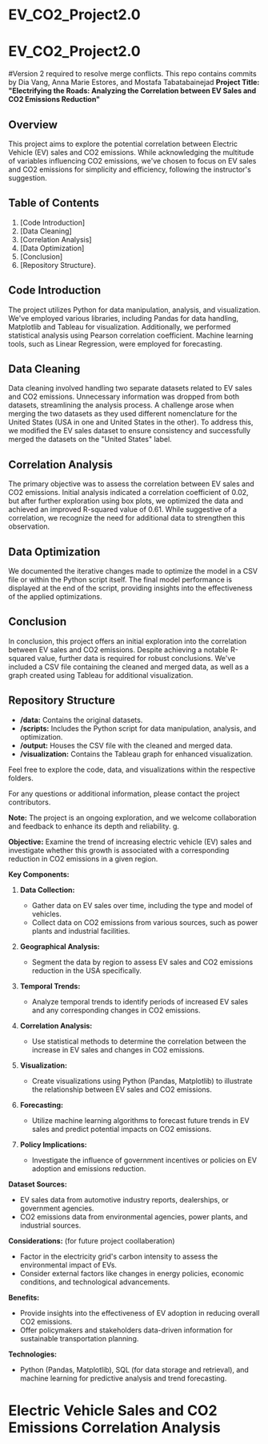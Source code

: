 # EV_CO2_Project2.0
# EV_CO2_Project2.0 
#Version 2 required to resolve merge conflicts. This repo contains commits by Dia Vang, Anna Marie Estores, and Mostafa Tabatabainejad
**Project Title: "Electrifying the Roads: Analyzing the Correlation between EV Sales and CO2 Emissions Reduction"**
## Overview

This project aims to explore the potential correlation between Electric Vehicle (EV) sales and CO2 emissions. While acknowledging the multitude of variables influencing CO2 emissions, we've chosen to focus on EV sales and CO2 emissions for simplicity and efficiency, following the instructor's suggestion.

## Table of Contents

1. [Code Introduction]
2. [Data Cleaning]
3. [Correlation Analysis]
4. [Data Optimization]
5. [Conclusion]
6. [Repository Structure}.

## Code Introduction

The project utilizes Python for data manipulation, analysis, and visualization. We've employed various libraries, including Pandas for data handling, Matplotlib and Tableau for visualization. Additionally, we performed statistical analysis using Pearson correlation coefficient. Machine learning tools, such as Linear Regression, were employed for forecasting.

## Data Cleaning 

Data cleaning involved handling two separate datasets related to EV sales and CO2 emissions. Unnecessary information was dropped from both datasets, streamlining the analysis process. A challenge arose when merging the two datasets as they used different nomenclature for the United States (USA in one and United States in the other). To address this, we modified the EV sales dataset to ensure consistency and successfully merged the datasets on the "United States" label.

## Correlation Analysis

The primary objective was to assess the correlation between EV sales and CO2 emissions. Initial analysis indicated a correlation coefficient of 0.02, but after further exploration using box plots, we optimized the data and achieved an improved R-squared value of 0.61. While suggestive of a correlation, we recognize the need for additional data to strengthen this observation.

## Data Optimization

We documented the iterative changes made to optimize the model in a CSV file or within the Python script itself. The final model performance is displayed at the end of the script, providing insights into the effectiveness of the applied optimizations.

## Conclusion 

In conclusion, this project offers an initial exploration into the correlation between EV sales and CO2 emissions. Despite achieving a notable R-squared value, further data is required for robust conclusions. We've included a CSV file containing the cleaned and merged data, as well as a graph created using Tableau for additional visualization.

## Repository Structure 

- **/data:** Contains the original datasets.
- **/scripts:** Includes the Python script for data manipulation, analysis, and optimization.
- **/output:** Houses the CSV file with the cleaned and merged data.
- **/visualization:** Contains the Tableau graph for enhanced visualization.

Feel free to explore the code, data, and visualizations within the respective folders.

For any questions or additional information, please contact the project contributors.

**Note:** The project is an ongoing exploration, and we welcome collaboration and feedback to enhance its depth and reliability.
g.

**Objective:**
Examine the trend of increasing electric vehicle (EV) sales and investigate whether this growth is associated with a corresponding reduction in CO2 emissions in a given region.

**Key Components:**

1. **Data Collection:**
   - Gather data on EV sales over time, including the type and model of vehicles.
   - Collect data on CO2 emissions from various sources, such as power plants and industrial facilities.

2. **Geographical Analysis:**
   - Segment the data by region to assess EV sales and CO2 emissions reduction in the USA specifically.

3. **Temporal Trends:**
   - Analyze temporal trends to identify periods of increased EV sales and any corresponding changes in CO2 emissions.

4. **Correlation Analysis:**
   - Use statistical methods to determine the correlation between the increase in EV sales and changes in CO2 emissions.

5. **Visualization:**
   - Create visualizations using Python (Pandas, Matplotlib) to illustrate the relationship between EV sales and CO2 emissions.

6. **Forecasting:**
   - Utilize machine learning algorithms to forecast future trends in EV sales and predict potential impacts on CO2 emissions.

7. **Policy Implications:**
   - Investigate the influence of government incentives or policies on EV adoption and emissions reduction.

**Dataset Sources:**
   - EV sales data from automotive industry reports, dealerships, or government agencies.
   - CO2 emissions data from environmental agencies, power plants, and industrial sources.

**Considerations:** (for future project coollaberation)
   - Factor in the electricity grid's carbon intensity to assess the environmental impact of EVs.
   - Consider external factors like changes in energy policies, economic conditions, and technological advancements.

**Benefits:**
   - Provide insights into the effectiveness of EV adoption in reducing overall CO2 emissions.
   - Offer policymakers and stakeholders data-driven information for sustainable transportation planning.

**Technologies:**
   - Python (Pandas, Matplotlib), SQL (for data storage and retrieval), and machine learning for predictive analysis and trend forecasting.
# Electric Vehicle Sales and CO2 Emissions Correlation Analysis
